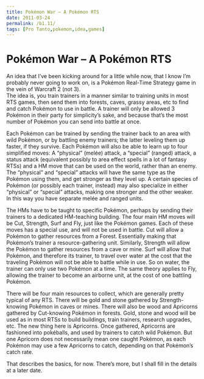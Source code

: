 ```yaml
---
title: Pokémon War – A Pokémon RTS
date: 2011-03-24
permalink: /b1.11/
tags: [Pro Tanto,pokemon,idea,games]
---
```


# Pokémon War – A Pokémon RTS

An idea that I’ve been kicking around for a little while now, that I know I’m probably never going to work on, is a Pokémon Real-Time Strategy game in the vein of Warcraft 2 (not 3).  
The idea is, you train trainers in a manner similar to training units in most RTS games, then send them into forests, caves, grassy areas, etc to find and catch Pokémon to use in battle. A trainer will only be allowed 3 Pokémon in their party for simplicity’s sake, and because that’s the most number of Pokémon you can send into battle at once.

Each Pokémon can be trained by sending the trainer back to an area with wild Pokémon, or by battling enemy trainers; the latter leveling them up faster, if they survive. Each Pokémon will also be able to learn up to four simplified moves: A “physical” (melée) attack, a “special” (ranged) attack, a status attack (equivalent possibly to area effect spells in a lot of fantasy RTSs) and a HM move that can be used on the world, rather than an enemy. The “physical” and “special” attacks will have the same type as the Pokémon using them, and get stronger as they level up. A certain species of Pokémon (or possibly each trainer, instead) may also specialize in either “physical” or “special” attacks, making one stronger and the other weaker. In this way you have separate melée and ranged units.

The HMs have to be taught to specific Pokémon, perhaps by sending their trainers to a dedicated HM-teaching building. The four main HM moves will be Cut, Strength, Surf and Fly, just like the Pokémon games. Each of these moves has a special use, and will not be used in battle. Cut will allow a Pokémon to gather resources from a Forest. Essentially making that Pokémon’s trainer a resource-gathering unit. Similarly, Strength will allow the Pokémon to gather resources from a cave or mine. Surf will allow that Pokémon, and therefore its trainer, to travel over water at the cost that the traveling Pokémon will not be able to battle while in use. So on water, the trainer can only use two Pokémon at a time. The same theory applies to Fly, allowing the trainer to become an airborne unit, at the cost of one battling Pokémon.

There will be four main resources to collect, which are generally pretty typical of any RTS. There will be gold and stone gathered by Strength-knowing Pokémon in caves or mines. There will also be wood and Apricorns gathered by Cut-knowing Pokémon in forests. Gold, stone and wood will be used as in most RTSs to build buildings, train trainers, research upgrades, etc. The new thing here is Apricorns. Once gathered, Apricorns are fashioned into pokéballs, and used by trainers to catch wild Pokémon. But one Apricorn does not necessarily mean one caught Pokémon, as each Pokémon may use a few Apricorns to catch, depending on that Pokémon’s catch rate.

That describes the basics, for now. There’s more, but I shall fill in the details at a later date.